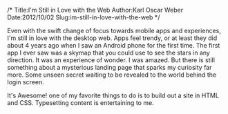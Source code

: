/*
Title:I'm Still in Love with the Web
Author:Karl Oscar Weber
Date:2012/10/02
Slug:im-still-in-love-with-the-web
*/

Even with the swift change of focus towards mobile apps and experiences, I'm still in love with the desktop web. Apps feel trendy, or at least they did about 4 years ago when I saw an Android phone for the first time. The first app I ever saw was a skymap that you could use to see the stars in any direction. It was an experience of wonder. I was amazed. But there is still something about a mysterious landing page that sparks my curiosity far more. Some unseen secret waiting to be revealed to the world behind the login screen. 


It's Awesome! one of my favorite things to do is to build out a site in HTML and CSS. Typesetting content is entertaining to me. 